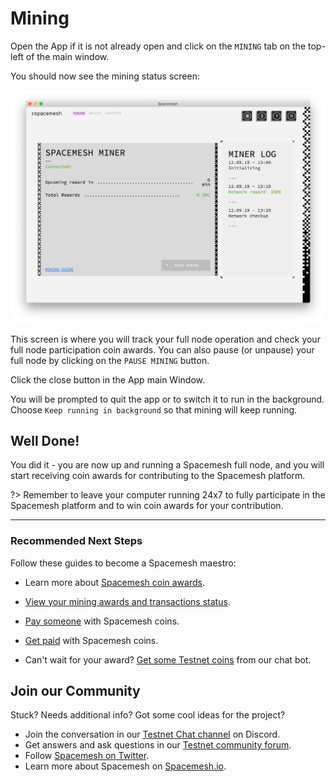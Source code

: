 # Mining

Open the App if it is not already open and click on the `MINING` tab on the top-left of the main window.

You should now see the mining status screen:

![](../images/v1.0/miner_running.png)

This screen is where you will track your full node operation and check your full node participation coin awards. You can also pause (or unpause) your full node by clicking on the `PAUSE MINING` button.

Click the close button in the App main Window.

You will be prompted to quit the app or to switch it to run in the background. Choose `Keep running in background` so that mining will keep running.

## Well Done!
You did it - you are now up and running a Spacemesh full node, and you will start receiving coin awards for contributing to the Spacemesh platform.

?> Remember to leave your computer running 24x7 to fully participate in the Spacemesh platform and to win coin awards for your contribution.

---

### Recommended Next Steps

Follow these guides to become a Spacemesh maestro:

- Learn more about [Spacemesh coin awards](../awards.md).
- [View your mining awards and transactions status](wallet_logs.md).
- [Pay someone](send_coin.md) with Spacemesh coins.
- [Get paid](get_coin.md) with Spacemesh coins.

- Can't wait for your award? [Get some Testnet coins](tap.md) from our chat bot.

## Join our Community
Stuck? Needs additional info? Got some cool ideas for the project?
- Join the conversation in our [Testnet  Chat channel](https://discord.gg/ASpy52C) on Discord.
- Get answers and ask questions in our [Testnet community forum](https://community.spacemesh.io).
- Follow [Spacemesh on Twitter](https://twitter.com/teamspacemesh).
- Learn more about Spacemesh on [Spacemesh.io](https://spacemesh.io).
